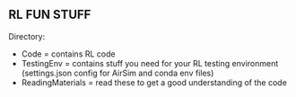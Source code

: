<!-- GETTING STARTED -->
## RL FUN STUFF
Directory:
* Code = contains RL code
* TestingEnv = contains stuff you need for your RL testing environment (settings.json config for AirSim and conda env files)
* ReadingMaterials = read these to get a good understanding of the code
